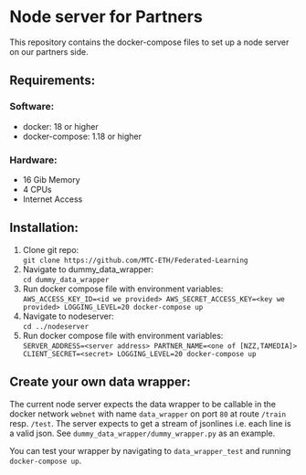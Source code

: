 # Node server for Partners 

This repository contains the docker-compose files to set up a node server on our partners side.

## Requirements:
### Software:
- docker: 18 or higher
- docker-compose: 1.18 or higher
### Hardware:
- 16 Gib Memory
- 4 CPUs
- Internet Access



## Installation:
1. Clone git repo:\
`git clone https://github.com/MTC-ETH/Federated-Learning`
2. Navigate to dummy_data_wrapper:\
`cd dummy_data_wrapper`
3. Run docker compose file with environment variables:\
`AWS_ACCESS_KEY_ID=<id we provided> AWS_SECRET_ACCESS_KEY=<key we provided> LOGGING_LEVEL=20 docker-compose up` 
4. Navigate to nodeserver:\
`cd ../nodeserver`
5. Run docker compose file with environment variables:\
`SERVER_ADDRESS=<server address> PARTNER_NAME=<one of [NZZ,TAMEDIA]> CLIENT_SECRET=<secret> LOGGING_LEVEL=20 docker-compose up`


## Create your own data wrapper:
The current node server expects the data wrapper to be callable in the docker network `webnet` with name `data_wrapper` on port `80` at route `/train` resp. `/test`. The server expects to get a stream of jsonlines i.e. each line is a valid json.
See `dummy_data_wrapper/dummy_wrapper.py` as an example.

You can test your wrapper by navigating to `data_wrapper_test` and running `docker-compose up`.
